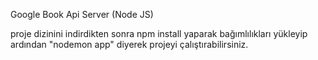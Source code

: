 Google Book Api Server (Node JS)

proje dizinini indirdikten sonra npm install yaparak bağımlılıkları yükleyip ardından "nodemon app" diyerek projeyi çalıştırabilirsiniz.

